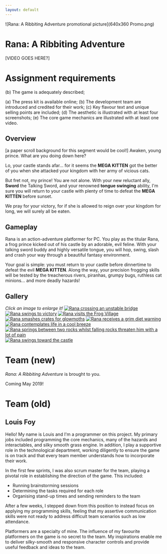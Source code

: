 ```yaml
---
layout: default
---
```


![Rana: A Ribbiting Adventure promotional picture](640x360 Promo.png)

# Rana: A Ribbiting Adventure
[VIDEO GOES HERE?]

# Assignment requirements
(b) The game is adequately described;

(a) The press kit is available online;
(b) The development team are introduced and credited for their work;
(c) Key flavour text and unique selling points are included;
(d) The aesthetic is illustrated with at least four screenshots;
(e) The core game mechanics are illustrated with at least one video.

## Overview
[a paper scroll background for this segment would be cool!]
Awaken, young prince. What are you doing down here?

Lo, your castle stands afar... for it seems the **MEGA KITTEN** got the better of you when she attacked your kingdom with her army of vicious cats. 

But fret not, my prince! You are not alone. With your new reluctant ally, **Sword** the Talking Sword, and your renowned **tongue swinging** ability, I'm sure you will return to your castle with plenty of time to defeat the **MEGA KITTEN** before sunset.

We pray for your victory, for if she is allowed to reign over your kingdom for long, we will surely all be eaten.

## Gameplay
Rana is an action-adventure platformer for PC. You play as the titular Rana, a frog prince kicked out of his castle by an adorable, evil feline. With your talking sword buddy and highly versatile tongue, you will hop, swing, slash and crash your way through a beautiful fantasy environment.

Your goal is simple: you must return to your castle before dinnertime to defeat the evil **MEGA KITTEN**. Along the way, your precision frogging skills will be tested by the treacherous rivers, piranhas, grumpy bugs, ruthless cat minions... and more deadly hazards!

## Gallery
*Click an image to enlarge it!*
[![Rana crossing an unstable bridge](screenie5_tn.png)](screenie5.png)
[![Rana swings to victory](screenie6_tn.png)](screenie6.png)
[![Rana visits the Frog Village](screenie8_tn.png)](screenie8.png)
[![Rana smashes crates for glowmoths](screenie7_tn.png)](screenie7.png)
[![Rana receives a grim diet warning](screenie9_tn.png)](screenie9.png)
[![Rana contemplates life in a cool breeze](screenie10_tn.png)](screenie10.png)
[![Rana springs between two rocks whilst falling rocks threaten him with a lot of pain](screenie11_tn.png)](screenie11.png)
[![Rana swings toward the castle](screenie12_tn.png)](screenie12.png)

# Team (new)
*Rana: A Ribbiting Adventure* is brought to you.

Coming May 2019!

# Team (old)
## Louis Foy
Hello! My name is Louis and I'm a programmer on this project. My primary jobs included programming the core mechanics, many of the hazards and interactables, and silky smooth grass engine. In addition, I play a supportive role in the technological department, working diligently to ensure the game is on track and that every team member understands how to incorporate their work.

In the first few sprints, I was also scrum master for the team, playing a pivotal role in establishing the direction of the game. This included:

* Running brainstorming sessions
* Determining the tasks required for each role
* Organising stand-up times and sending reminders to the team

After a few weeks, I stepped down from this position to instead focus on applying my programming skills, feeling that my assertive communication skills were not ready to address difficult team scenarios such as low attendance.

Platformers are a specialty of mine. The influence of my favourite platformers on the game is no secret to the team. My inspirations enable me to deliver silky-smooth and responsive character controls and provide useful feedback and ideas to the team.